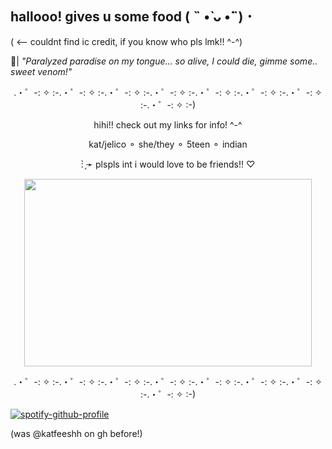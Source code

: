 ## hallooo! gives u some food ( ˵ •̀ ᴗ •́˵) ･
( <-- couldnt find ic credit, if you know who pls lmk!! ^-^)

🌹| *"Paralyzed paradise on my tongue... so alive, I could die, gimme some.. sweet venom!"*

<p align="center"> .・゜-: ✧ :-.・゜-: ✧ :-.・゜-: ✧ :-.・゜-: ✧ :-.・゜-: ✧ :-.・゜-: ✧ :-.・゜-: ✧ :-.・゜-: ✧ :-)
 </p>

 
 <p align="center"> hihi!! check out my links for info! ^-^ </p>

 <p align="center">kat/jelico ⚬ she/they ⚬ 5teen ⚬ indian  </p>
 <p align="center">  : ̗̀➛ plspls int i would love to be friends!! ♡  </p>


 <p align="center">
  <img width="460" height="300" src="https://github.com/user-attachments/assets/82d597b3-6a40-4890-9015-7d3b80e47e92">
</p>
 <p align="center"> .・゜-: ✧ :-.・゜-: ✧ :-.・゜-: ✧ :-.・゜-: ✧ :-.・゜-: ✧ :-.・゜-: ✧ :-.・゜-: ✧ :-.・゜-: ✧ :-)
 </p>




[![spotify-github-profile](https://spotify-github-profile.kittinanx.com/api/view?uid=31iuz3le4lw7j2zss5g62vcg3h6u&cover_image=false&theme=default&show_offline=false&background_color=5c0700&interchange=true&bar_color=5a1c00&bar_color_cover=false)](https://spotify-github-profile.kittinanx.com/api/view?uid=31iuz3le4lw7j2zss5g62vcg3h6u&redirect=true)

(was @katfeeshh on gh before!)
